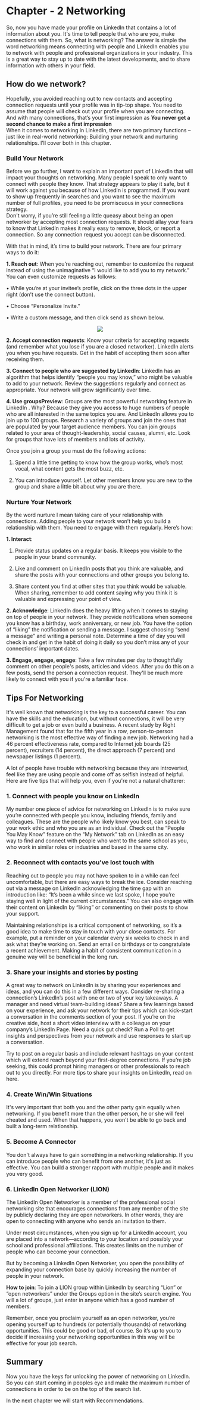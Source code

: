 # Chapter - 2 Networking
So, now you have made your profile on LinkedIn that contains a lot of information about you. It's time to tell people that who are you, make connections with them. So, what is networking? The answer is simple the word networking means connecting with people and LinkedIn enables you to network with people and professional organizations in your industry. This is a great way to stay up to date with the latest developments, and to share information with others in your field. 

## How do we network?
Hopefully, you avoided reaching out to new contacts and accepting connection requests until your profile was in tip-top shape. You need to assume that people will check out your profile when you are connecting. And with many connections, that’s your first impression as **You never get a second chance to make a first impression**\
 When it comes to networking in LinkedIn, there are two primary functions – just like in real-world networking: Building your network and nurturing relationships. I’ll cover both in this chapter.

 ### Build Your Network 
 Before we go further, I want to explain an important part of LinkedIn that will impact your thoughts on networking. Many people I speak to only want to connect with people they know. That strategy appears to play it safe, but it will work against you because of how LinkedIn is programmed. If you want to show up frequently in searches and you want to see the maximum number of full profiles, you need to be promiscuous in your connections strategy.\
   Don't worry, if you’re still feeling a little queasy about being an open networker by accepting most connection requests. It should allay your fears to know that LinkedIn makes it really easy to remove, block, or report a connection. So any connection request you accept can be disconnected.

With that in mind, it’s time to build your network. There are four primary ways to do it:

**1. Reach out**: When you’re reaching out, remember to customize the request instead of using the unimaginative “I would like to add you to my network.” You can even customize requests as follows:

• While you’re at your invitee’s profile, click on the three dots in the upper right (don’t use the connect button).

• Choose “Personalize Invite.”

• Write a custom message, and then click send as shown below.

<p text align="center"><img src="https://mindsetdigital.com/wp-content/uploads/2017/06/example-2.png"></p>

**2. Accept connection requests**: Know your criteria for accepting requests (and remember what you lose if you are a closed networker). LinkedIn alerts you when you have requests. Get in the habit of accepting them soon after receiving them.

**3. Connect to people who are suggested by LinkedIn**: LinkedIn has an algorithm that helps identify “people you may know,” who might be valuable to add to your network. Review the suggestions regularly and connect as appropriate. Your network will grow significantly over time. 

**4. Use groupsPreview**: Groups are the most powerful networking feature in LinkedIn . Why? Because they give you access to huge numbers of people who are all interested in the same topics you are. And LinkedIn allows you to join up to 100 groups. Research a variety of groups and join the ones that are populated by your target audience members. You can join groups related to your area of thought-leadership, social causes, alumni, etc. Look for groups that have lots of members and lots of activity.

Once you join a group you must do the following actions:
1. Spend a little time getting to know how the group works, who’s most vocal, what content gets the most buzz, etc.

2. You can introduce yourself. Let other members know you are new to the group and share a little bit about why you are there.   

### Nurture Your Network
By the word nurture I mean taking care of your relationship with connections. Adding people to your network won’t help you build a relationship with them. You need to engage with them regularly. Here’s how:

**1. Interact**: 
 1. Provide status updates on a regular basis. It keeps you visible to the people in your brand community.

 2. Like and comment on LinkedIn posts that you think are valuable, and share the posts with your connections and other groups you belong to.
 3.  Share content you find at other sites that you think would be valuable. When sharing, remember to add content saying why you think it is valuable and expressing your point of view.

**2. Acknowledge**: LinkedIn does the heavy lifting when it comes to staying on top of people in your network. They provide notifications when someone you know has a birthday, work anniversary, or new job. You have the option of “liking” the notification or sending a message. I suggest choosing “send a message” and writing a personal note. Determine a time of day you will check in and get in the habit of doing it daily so you don’t miss any of your connections’ important dates.

**3. Engage, engage, engage**: Take a few minutes per day to thoughtfully comment on other people's posts, articles and videos. After you do this on a few posts, send the person a connection request. They'll be much more likely to connect with you if you're a familiar face.

## Tips For Networking
It's well known that networking is the key to a successful career. You can have the skills and the education, but without connections, it will be very difficult to get a job or even build a business. A recent study by Right Management found that for the fifth year in a row, person-to-person networking is the most effective way of finding a new job. Networking had a 46 percent effectiveness rate, compared to Internet job boards (25 percent), recruiters (14 percent), the direct approach (7 percent) and newspaper listings (1 percent).

A lot of people have trouble with networking because they are introverted, feel like they are using people and come off as selfish instead of helpful. Here are five tips that will help you, even if you're not a natural chatterer:

### 1. Connect with people you know on LinkedIn 

My number one piece of advice for networking on LinkedIn is to make sure you’re connected with people you know, including friends, family and colleagues. These are the people who likely know you best, can speak to your work ethic and who you are as an individual. Check out the “People You May Know” feature on the “My Network” tab on LinkedIn as an easy way to find and connect with people who went to the same school as you, who work in similar roles or industries and based in the same city. 

### 2. Reconnect with contacts you’ve lost touch with

Reaching out to people you may not have spoken to in a while can feel uncomfortable, but there are easy ways to break the ice. Consider reaching out via a message on LinkedIn acknowledging the time gap with an introduction like: “It’s been a while since we last spoke, I hope you’re staying well in light of the current circumstances.” You can also engage with their content on LinkedIn by “liking” or commenting on their posts to show your support.

Maintaining relationships is a critical component of networking, so it’s a good idea to make time to stay in touch with your close contacts. For example, put a reminder on your calendar every six weeks to check in and ask what they’re working on. Send an email on birthdays or to congratulate a recent achievement. Making a habit of consistent communication in a genuine way will be beneficial in the long run.

### 3. Share your insights and stories by posting

A great way to network on LinkedIn is by sharing your experiences and ideas, and you can do this in a few different ways. Consider re-sharing a connection’s LinkedIn’s post with one or two of your key takeaways. A manager and need virtual team-building ideas? Share a few learnings based on your experience, and ask your network for their tips which can kick-start a conversation in the comments section of your post. If you’re on the creative side, host a short video interview with a colleague on your company’s LinkedIn Page. Need a quick gut check? Run a Poll to get insights and perspectives from your network and use responses to start up a conversation. 

Try to post on a regular basis and include relevant hashtags on your content which will extend reach beyond your first-degree connections. If you’re job seeking, this could prompt hiring managers or other professionals to reach out to you directly. For more tips to share your insights on LinkedIn, read on here.

### 4. Create Win/Win Situations
It's very important that both you and the other party gain equally when networking. If you benefit more than the other person, he or she will feel cheated and used. When that happens, you won't be able to go back and built a long-term relationship.
### 5. Become A Connector

You don't always have to gain something in a networking relationship. If you can introduce people who can benefit from one another, it's just as effective. You can build a stronger rapport with multiple people and it makes you very good.

### 6. LinkedIn Open Networker (LION)
The LinkedIn Open Networker is a member of the professional social networking site that encourages connections from any member of the site by publicly declaring they are open networkers. In other words, they are open to connecting with anyone who sends an invitation to them.

Under most circumstances, when you sign up for a LinkedIn account, you are placed into a network—according to your location and possibly your school and professional affiliations. This creates limits on the number of people who can become your connection.

But by becoming a LinkedIn Open Networker, you open the possibility of expanding your connection base by quickly increasing the number of people in your network.

 **How to join**: To join a LION group within LinkedIn by searching “Lion” or “open networkers” under the Groups option in the site’s search engine. You will a lot of groups, just enter in anyone which has a good number of members.

Remember, once you proclaim yourself as an open networker, you’re opening yourself up to hundreds (or potentially thousands) of networking opportunities. This could be good or bad, of course. So it’s up to you to decide if increasing your networking opportunities in this way will be effective for your job search.


## Summary
Now you have the keys for unlocking the power of networking on LinkedIn. So you can start coming in peoples eye and make the maximum number of connections in order to be on the top of the search list.

In the next chapter we will start with Recommendations.